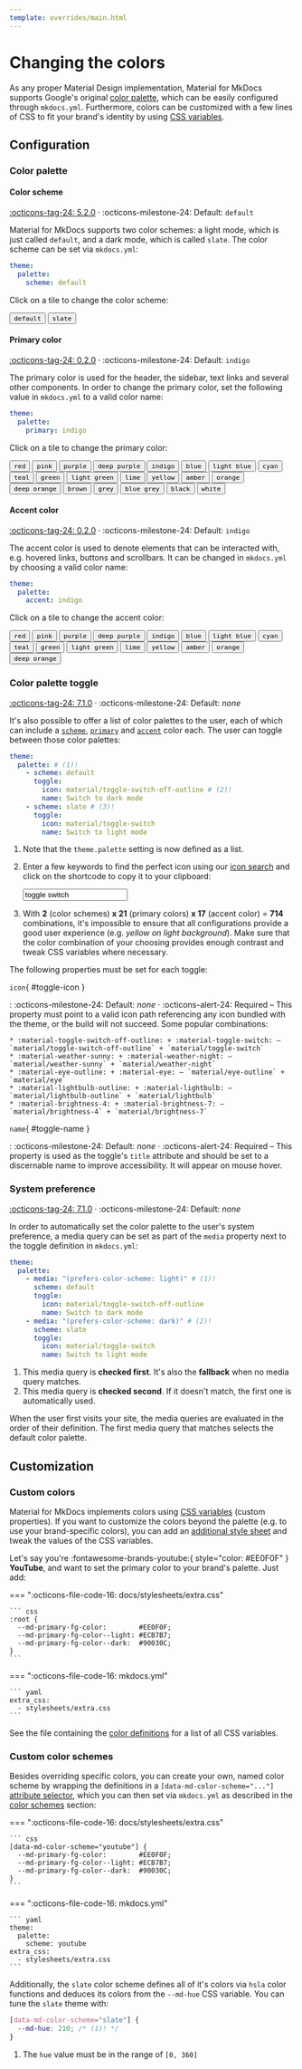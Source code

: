 ```yaml
---
template: overrides/main.html
---
```


# Changing the colors

As any proper Material Design implementation, Material for MkDocs supports
Google's original [color palette], which can be easily configured through 
`mkdocs.yml`. Furthermore, colors can be customized with a few lines of CSS to
fit your brand's identity by using [CSS variables][custom colors].

  [color palette]: http://www.materialui.co/colors
  [custom colors]: #custom-colors

## Configuration

### Color palette

#### Color scheme

[:octicons-tag-24: 5.2.0][palette.scheme support] ·
:octicons-milestone-24: Default: `default`

Material for MkDocs supports two color schemes: a light mode, which is just
called `default`, and a dark mode, which is called `slate`. The color scheme
can be set via `mkdocs.yml`:

``` yaml
theme:
  palette:
    scheme: default
```

Click on a tile to change the color scheme:

<div class="mdx-switch">
  <button data-md-color-scheme="default"><code>default</code></button>
  <button data-md-color-scheme="slate"><code>slate</code></button>
</div>

<script>
  var buttons = document.querySelectorAll("button[data-md-color-scheme]")
  buttons.forEach(function(button) {
    button.addEventListener("click", function() {
      var attr = this.getAttribute("data-md-color-scheme")
      document.body.setAttribute("data-md-color-scheme", attr)
      var name = document.querySelector("#__code_1 code span.l")
      name.textContent = attr
    })
  })
</script>

  [palette.scheme support]: https://github.com/squidfunk/mkdocs-material/releases/tag/5.2.0

#### Primary color

[:octicons-tag-24: 0.2.0][palette.primary support] ·
:octicons-milestone-24: Default: `indigo`

The primary color is used for the header, the sidebar, text links and several
other components. In order to change the primary color, set the following value
in `mkdocs.yml` to a valid color name:

``` yaml
theme:
  palette:
    primary: indigo
```

Click on a tile to change the primary color:

<div class="mdx-switch">
  <button data-md-color-primary="red"><code>red</code></button>
  <button data-md-color-primary="pink"><code>pink</code></button>
  <button data-md-color-primary="purple"><code>purple</code></button>
  <button data-md-color-primary="deep-purple"><code>deep purple</code></button>
  <button data-md-color-primary="indigo"><code>indigo</code></button>
  <button data-md-color-primary="blue"><code>blue</code></button>
  <button data-md-color-primary="light-blue"><code>light blue</code></button>
  <button data-md-color-primary="cyan"><code>cyan</code></button>
  <button data-md-color-primary="teal"><code>teal</code></button>
  <button data-md-color-primary="green"><code>green</code></button>
  <button data-md-color-primary="light-green"><code>light green</code></button>
  <button data-md-color-primary="lime"><code>lime</code></button>
  <button data-md-color-primary="yellow"><code>yellow</code></button>
  <button data-md-color-primary="amber"><code>amber</code></button>
  <button data-md-color-primary="orange"><code>orange</code></button>
  <button data-md-color-primary="deep-orange"><code>deep orange</code></button>
  <button data-md-color-primary="brown"><code>brown</code></button>
  <button data-md-color-primary="grey"><code>grey</code></button>
  <button data-md-color-primary="blue-grey"><code>blue grey</code></button>
  <button data-md-color-primary="black"><code>black</code></button>
  <button data-md-color-primary="white"><code>white</code></button>
</div>

<script>
  var buttons = document.querySelectorAll("button[data-md-color-primary]")
  buttons.forEach(function(button) {
    button.addEventListener("click", function() {
      var attr = this.getAttribute("data-md-color-primary")
      document.body.setAttribute("data-md-color-primary", attr)
      var name = document.querySelector("#__code_2 code span.l")
      name.textContent = attr.replace("-", " ")
    })
  })
</script>

  [palette.primary support]: https://github.com/squidfunk/mkdocs-material/releases/tag/0.2.0

#### Accent color

[:octicons-tag-24: 0.2.0][palette.accent support] ·
:octicons-milestone-24: Default: `indigo`

The accent color is used to denote elements that can be interacted with, e.g.
hovered links, buttons and scrollbars. It can be changed in `mkdocs.yml` by
choosing a valid color name:

``` yaml
theme:
  palette:
    accent: indigo
```

Click on a tile to change the accent color:

<style>
  .md-typeset button[data-md-color-accent] > code {
    background-color: var(--md-code-bg-color);
    color: var(--md-accent-fg-color);
  }
</style>

<div class="mdx-switch">
  <button data-md-color-accent="red"><code>red</code></button>
  <button data-md-color-accent="pink"><code>pink</code></button>
  <button data-md-color-accent="purple"><code>purple</code></button>
  <button data-md-color-accent="deep-purple"><code>deep purple</code></button>
  <button data-md-color-accent="indigo"><code>indigo</code></button>
  <button data-md-color-accent="blue"><code>blue</code></button>
  <button data-md-color-accent="light-blue"><code>light blue</code></button>
  <button data-md-color-accent="cyan"><code>cyan</code></button>
  <button data-md-color-accent="teal"><code>teal</code></button>
  <button data-md-color-accent="green"><code>green</code></button>
  <button data-md-color-accent="light-green"><code>light green</code></button>
  <button data-md-color-accent="lime"><code>lime</code></button>
  <button data-md-color-accent="yellow"><code>yellow</code></button>
  <button data-md-color-accent="amber"><code>amber</code></button>
  <button data-md-color-accent="orange"><code>orange</code></button>
  <button data-md-color-accent="deep-orange"><code>deep orange</code></button>
</div>

<script>
  var buttons = document.querySelectorAll("button[data-md-color-accent]")
  buttons.forEach(function(button) {
    button.addEventListener("click", function() {
      var attr = this.getAttribute("data-md-color-accent")
      document.body.setAttribute("data-md-color-accent", attr)
      var name = document.querySelector("#__code_3 code span.l")
      name.textContent = attr.replace("-", " ")
    })
  })
</script>

  [palette.accent support]: https://github.com/squidfunk/mkdocs-material/releases/tag/0.2.0

### Color palette toggle

[:octicons-tag-24: 7.1.0][palette.toggle support] ·
:octicons-milestone-24: Default: _none_

It's also possible to offer a list of color palettes to the user, each of which
can include a [`scheme`][palette.scheme], [`primary`][palette.primary] and
[`accent`][palette.accent] color each. The user can toggle between those color
palettes:

``` yaml
theme:
  palette: # (1)!
    - scheme: default
      toggle:
        icon: material/toggle-switch-off-outline # (2)!
        name: Switch to dark mode
    - scheme: slate # (3)!
      toggle:
        icon: material/toggle-switch
        name: Switch to light mode
```

1.  Note that the `theme.palette` setting is now defined as a list.

2.  Enter a few keywords to find the perfect icon using our [icon search] and
    click on the shortcode to copy it to your clipboard:

    <div class="mdx-iconsearch" data-mdx-component="iconsearch">
      <input class="md-input md-input--stretch mdx-iconsearch__input" placeholder="Search icon" data-mdx-component="iconsearch-query" value="toggle switch" />
      <div class="mdx-iconsearch-result" data-mdx-component="iconsearch-result" data-mdx-mode="file">
        <div class="mdx-iconsearch-result__meta"></div>
        <ol class="mdx-iconsearch-result__list"></ol>
      </div>
    </div>

3.  With __2__ (color schemes) __x 21__ (primary colors) __x 17__ (accent color)
    = __714__ combinations, it's impossible to ensure that all configurations
    provide a good user experience (e.g. _yellow on light background_). Make
    sure that the color combination of your choosing provides enough contrast
    and tweak CSS variables where necessary.

The following properties must be set for each toggle:

`icon`{ #toggle-icon }

:   :octicons-milestone-24: Default: _none_ · :octicons-alert-24: Required –
    This property must point to a valid icon path referencing any icon bundled
    with the theme, or the build will not succeed. Some popular combinations:

    * :material-toggle-switch-off-outline: + :material-toggle-switch: – `material/toggle-switch-off-outline` + `material/toggle-switch`
    * :material-weather-sunny: + :material-weather-night: – `material/weather-sunny` + `material/weather-night`
    * :material-eye-outline: + :material-eye: – `material/eye-outline` + `material/eye`
    * :material-lightbulb-outline: + :material-lightbulb: – `material/lightbulb-outline` + `material/lightbulb`
    * :material-brightness-4: + :material-brightness-7: – `material/brightness-4` + `material/brightness-7`

`name`{ #toggle-name }

:   :octicons-milestone-24: Default: _none_ · :octicons-alert-24: Required –
    This property is used as the toggle's `title` attribute and should be set to a
    discernable name to improve accessibility. It will appear on mouse hover.

  [palette.toggle support]: https://github.com/squidfunk/mkdocs-material/releases/tag/7.1.0
  [palette.scheme]: #color-scheme
  [palette.primary]: #primary-color
  [palette.accent]: #accent-color
  [icon search]: ../reference/icons-emojis.md#search

### System preference

[:octicons-tag-24: 7.1.0][palette.media support] ·
:octicons-milestone-24: Default: _none_

In order to automatically set the color palette to the user's system preference,
a media query can be set as part of the `media` property next to the toggle
definition in `mkdocs.yml`:

``` yaml
theme:
  palette:
    - media: "(prefers-color-scheme: light)" # (1)!
      scheme: default
      toggle:
        icon: material/toggle-switch-off-outline
        name: Switch to dark mode
    - media: "(prefers-color-scheme: dark)" # (2)!
      scheme: slate
      toggle:
        icon: material/toggle-switch
        name: Switch to light mode
```

1.  This media query is __checked first__. It's also the __fallback__ when no
    media query matches.
2.  This media query is __checked second__. If it doesn't match, the first one
    is automatically used.

When the user first visits your site, the media queries are evaluated in the
order of their definition. The first media query that matches selects the
default color palette.

  [palette.media support]: https://github.com/squidfunk/mkdocs-material/releases/tag/7.1.0

## Customization

### Custom colors

Material for MkDocs implements colors using [CSS variables] (custom
properties). If you want to customize the colors beyond the palette (e.g. to
use your brand-specific colors), you can add an [additional style sheet] and
tweak the values of the CSS variables.

Let's say you're :fontawesome-brands-youtube:{ style="color: #EE0F0F" }
__YouTube__, and want to set the primary color to your brand's palette. Just
add:

=== ":octicons-file-code-16: docs/stylesheets/extra.css"

    ``` css
    :root {
      --md-primary-fg-color:        #EE0F0F;
      --md-primary-fg-color--light: #ECB7B7;
      --md-primary-fg-color--dark:  #90030C;
    }
    ```

=== ":octicons-file-code-16: mkdocs.yml"

    ``` yaml
    extra_css:
      - stylesheets/extra.css
    ```

See the file containing the [color definitions] for a list of all CSS variables.

  [CSS variables]: https://developer.mozilla.org/en-US/docs/Web/CSS/Using_CSS_custom_properties
  [color definitions]: https://github.com/squidfunk/mkdocs-material/blob/master/src/assets/stylesheets/main/_colors.scss
  [additional style sheet]: ../git.md#additional-css


### Custom color schemes

Besides overriding specific colors, you can create your own, named color scheme
by wrapping the definitions in a `[data-md-color-scheme="..."]`
[attribute selector], which you can then set via `mkdocs.yml` as described
in the [color schemes][palette.scheme] section:

=== ":octicons-file-code-16: docs/stylesheets/extra.css"

    ``` css
    [data-md-color-scheme="youtube"] {
      --md-primary-fg-color:        #EE0F0F;
      --md-primary-fg-color--light: #ECB7B7;
      --md-primary-fg-color--dark:  #90030C;
    }
    ```

=== ":octicons-file-code-16: mkdocs.yml"

    ``` yaml
    theme:
      palette:
        scheme: youtube
    extra_css:
      - stylesheets/extra.css
    ```

Additionally, the `slate` color scheme defines all of it's colors via `hsla`
color functions and deduces its colors from the `--md-hue` CSS variable. You
can tune the `slate` theme with:

``` css
[data-md-color-scheme="slate"] {
  --md-hue: 210; /* (1)! */
}
```

1.  The `hue` value must be in the range of `[0, 360]`

  [attribute selector]: https://www.w3.org/TR/selectors-4/#attribute-selectors
